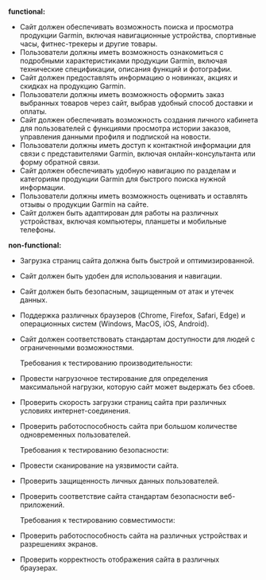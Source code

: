 **functional:**
  - Сайт должен обеспечивать возможность поиска и просмотра продукции Garmin, включая навигационные устройства, спортивные часы, фитнес-трекеры и другие товары.
  - Пользователи должны иметь возможность ознакомиться с подробными характеристиками продукции Garmin, включая технические спецификации, описания функций и фотографии.
  - Сайт должен предоставлять информацию о новинках, акциях и скидках на продукцию Garmin.
  - Пользователи должны иметь возможность оформить заказ выбранных товаров через сайт, выбрав удобный способ доставки и оплаты.
  - Сайт должен обеспечивать возможность создания личного кабинета для пользователей с функциями просмотра истории заказов, управления данными профиля и подпиской на новости.
  - Пользователи должны иметь доступ к контактной информации для связи с представителями Garmin, включая онлайн-консультанта или форму обратной связи.
  - Сайт должен обеспечивать удобную навигацию по разделам и категориям продукции Garmin для быстрого поиска нужной информации.
  - Пользователи должны иметь возможность оценивать и оставлять отзывы о продукции Garmin на сайте.
  - Сайт должен быть адаптирован для работы на различных устройствах, включая компьютеры, планшеты и мобильные телефоны.

**non-functional:**
   - Загрузка страниц сайта должна быть быстрой и оптимизированной.
   - Сайт должен быть удобен для использования и навигации.
   - Сайт должен быть безопасным, защищенным от атак и утечек данных.
   - Поддержка различных браузеров (Chrome, Firefox, Safari, Edge) и операционных систем (Windows, MacOS, iOS, Android).
   - Сайт должен соответствовать стандартам доступности для людей с ограниченными возможностями.

     Требования к тестированию производительности:
   - Провести нагрузочное тестирование для определения максимальной нагрузки, которую сайт может выдержать без сбоев.
   - Проверить скорость загрузки страниц сайта при различных условиях интернет-соединения.
   - Проверить работоспособность сайта при большом количестве одновременных пользователей.

     Требования к тестированию безопасности:
   - Провести сканирование на уязвимости сайта.
   - Проверить защищенность личных данных пользователей.
   - Проверить соответствие сайта стандартам безопасности веб-приложений.

     Требования к тестированию совместимости:
   - Проверить работоспособность сайта на различных устройствах и разрешениях экранов.
   - Проверить корректность отображения сайта в различных браузерах.



